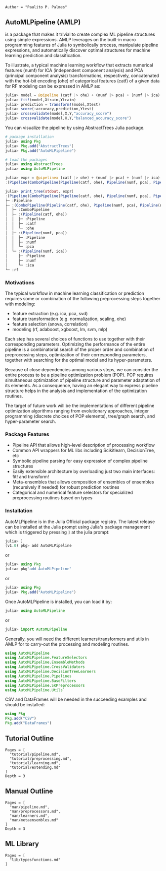 ```@meta
Author = "Paulito P. Palmes"
```

## AutoMLPipeline (AMLP)
is a package that makes it trivial to create 
complex ML pipeline structures using simple 
expressions. AMLP leverages on the built-in
macro programming features of Julia
to symbolically process, manipulate 
pipeline expressions, and
automatically discover optimal structures 
for machine learning prediction and classification.

To illustrate, a typical machine learning workflow that extracts
numerical features (numf) for ICA (independent component analysis) and 
PCA (principal component analysis) transformations, respectively,
concatenated with the hot-bit encoding (ohe) of categorical 
features (catf) of a given data for RF modeling can be expressed 
in AMLP as:

```julia
julia> model = @pipeline (catf |> ohe) + (numf |> pca) + (numf |> ica) |> rf
julia> fit!(model,Xtrain,Ytrain)
julia> prediction = transform!(model,Xtest)
julia> score(:accuracy,prediction,Ytest)
julia> crossvalidate(model,X,Y,"accuracy_score")
julia> crossvalidate(model,X,Y,"balanced_accuracy_score")
```
You can visualize the pipeline by using AbstractTrees Julia package.
```julia
# package installation
julia> using Pkg
julia> Pkg.add("AbstractTrees")
julia> Pkg.add("AutoMLPipeline")

# load the packages
julia> using AbstractTrees
julia> using AutoMLPipeline

julia> expr = @pipelinex (catf |> ohe) + (numf |> pca) + (numf |> ica) |> rf
:(Pipeline(ComboPipeline(Pipeline(catf, ohe), Pipeline(numf, pca), Pipeline(numf, ica)), rf))

julia> print_tree(stdout, expr)
:(Pipeline(ComboPipeline(Pipeline(catf, ohe), Pipeline(numf, pca), Pipeline(numf, ica)), rf))
├─ :Pipeline
├─ :(ComboPipeline(Pipeline(catf, ohe), Pipeline(numf, pca), Pipeline(numf, ica)))
│  ├─ :ComboPipeline
│  ├─ :(Pipeline(catf, ohe))
│  │  ├─ :Pipeline
│  │  ├─ :catf
│  │  └─ :ohe
│  ├─ :(Pipeline(numf, pca))
│  │  ├─ :Pipeline
│  │  ├─ :numf
│  │  └─ :pca
│  └─ :(Pipeline(numf, ica))
│     ├─ :Pipeline
│     ├─ :numf
│     └─ :ica
└─ :rf
```

### Motivations 
The typical workflow in machine learning 
classification or prediction requires 
some or combination of the following 
preprocessing steps together with modeling:
- feature extraction (e.g. ica, pca, svd)
- feature transformation (e.g. normalization, scaling, ohe)
- feature selection (anova, correlation)
- modeling (rf, adaboost, xgboost, lm, svm, mlp)

Each step has several choices of functions
to use together with their corresponding 
parameters. Optimizing the performance of the
entire pipeline is a combinatorial search
of the proper order and combination of preprocessing
steps, optimization of their corresponding
parameters, together with searching for 
the optimal model and its hyper-parameters.

Because of close dependencies among various
steps, we can consider the entire process 
to be a pipeline optimization problem (POP).
POP requires simultaneous optimization of pipeline
structure and parameter adaptation of its elements.
As a consequence, having an elegant way to
express pipeline structure helps in the analysis
and implementation of the optimization routines.

The target of future work will be the 
implementations of different pipeline 
optimization algorithms ranging from 
evolutionary approaches, integer
programming (discrete choices of POP elements), 
tree/graph search, and hyper-parameter search.

### Package Features
- Pipeline API that allows high-level description of processing workflow
- Common API wrappers for ML libs including Scikitlearn, DecisionTree, etc
- Symbolic pipeline parsing for easy expression 
  of complex pipeline structures
- Easily extensible architecture by overloading just two main interfaces: fit! and transform!
- Meta-ensembles that allows composition of 
    ensembles of ensembles (recursively if needed) 
    for robust prediction routines
- Categorical and numerical feature selectors for 
    specialized preprocessing routines based on types

### Installation

AutoMLPipeline is in the Julia Official package registry. 
The latest release can be installed at the Julia 
prompt using Julia's package management which is triggered
by pressing `]` at the julia prompt:
```julia
julia> ]
(v1.0) pkg> add AutoMLPipeline
```

or

```julia
julia> using Pkg
julia> pkg"add AutoMLPipeline"
```

or

```julia
julia> using Pkg
julia> Pkg.add("AutoMLPipeline")
```

Once AutoMLPipeline is installed, you can 
load it by:

```julia
julia> using AutoMLPipeline
```

or 

```julia
julia> import AutoMLPipeline
```
Generally, you will need the different learners/transformers and utils in AMLP for
to carry-out the processing and modeling routines. 

```julia
using AutoMLPipeline 
using AutoMLPipeline.FeatureSelectors
using AutoMLPipeline.EnsembleMethods
using AutoMLPipeline.CrossValidators 
using AutoMLPipeline.DecisionTreeLearners
using AutoMLPipeline.Pipelines
using AutoMLPipeline.BaseFilters
using AutoMLPipeline.SKPreprocessors 
using AutoMLPipeline.Utils`
```
CSV and DataFrames will be needed in the succeeding examples
and should be installed:
```julia
using Pkg
Pkg.add("CSV")
Pkg.add("DataFrames")
```

## Tutorial Outline
```@contents
Pages = [
  "tutorial/pipeline.md",
  "tutorial/preprocessing.md",
  "tutorial/learning.md",
  "tutorial/extending.md"
]
Depth = 3
```

## Manual Outline
```@contents
Pages = [
  "man/pipeline.md",
  "man/preprocessors.md",
  "man/learners.md",
  "man/metaensembles.md"
]
Depth = 3
```

## ML Library
```@contents
Pages = [
  "lib/typesfunctions.md"
]
```
